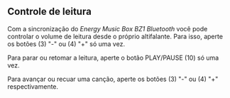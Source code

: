 ## Controle de leitura

Com a sincronização do *Energy Music Box BZ1 Bluetooth* você pode controlar o volume de leitura desde o próprio altifalante. Para isso, aperte os botões (3) "-" ou (4) "+" só uma vez.

Para parar ou retomar a leitura, aperte o botão PLAY/PAUSE (10) só uma vez.

Para avançar ou recuar uma canção, aperte os botões (3) "-" ou (4) "+" respectivamente.
